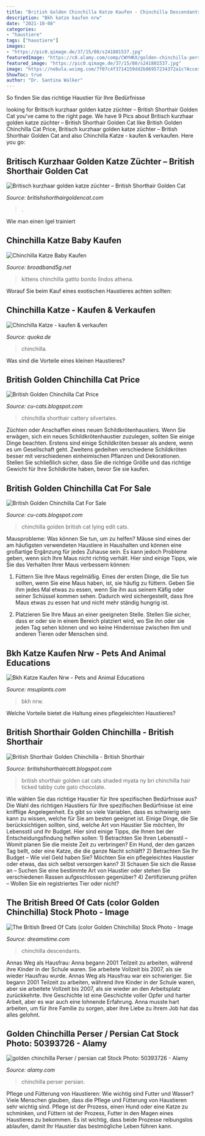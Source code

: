 ```yaml
---
title: "British Golden Chinchilla Katze Kaufen - Chinchilla Descendants"
description: "Bkh katze kaufen nrw"
date: "2021-10-08"
categories:
- "haustiere"
tags: ["haustiere"]
images:
- "https://pic0.qimage.de/37/15/80/s241801537.jpg"
featuredImage: "https://c8.alamy.com/comp/CWYHKX/golden-chinchilla-perser-persian-cat-CWYHKX.jpg"
featured_image: "https://pic0.qimage.de/37/15/80/s241801537.jpg"
image: "https://nebula.wsimg.com/7f07c4f3714159dd2b86957234372a1c?AccessKeyId=1FB7EA5E5820925B9A83&amp;disposition=0&amp;alloworigin=1"
ShowToc: true
author: "Dr. Santina Walker"
---
```



So finden Sie das richtige Haustier für Ihre Bedürfnisse

	

		
looking for Britisch kurzhaar golden katze züchter – British Shorthair Golden Cat you've came to the right page. We have 9 Pics about Britisch kurzhaar golden katze züchter – British Shorthair Golden Cat like British Golden Chinchilla Cat Price, Britisch kurzhaar golden katze züchter – British Shorthair Golden Cat and also Chinchilla Katze - kaufen &amp; verkaufen. Here you go:
		
    
## Britisch Kurzhaar Golden Katze Züchter – British Shorthair Golden Cat

<img loading=lazy src="https://www.britishshorthairgoldencat.com/wp-content/uploads/2021/06/britisch-kurzhaar-golden-shaded-katze-kaufen-opt2-1846x1049-1.jpg" onerror="this.onerror=null;this.src='https://tse1.mm.bing.net/th?id=OIP.Jx0l-WF2oIrhS5xi2Jk22wHaEN&amp;pid=15.1';" alt="Britisch kurzhaar golden katze züchter – British Shorthair Golden Cat">

_Source: britishshorthairgoldencat.com_

>. 

	

Wie man einen Igel trainiert

    
## Chinchilla Katze Baby Kaufen

<img loading=lazy src="https://s-media-cache-ak0.pinimg.com/originals/2f/d1/3b/2fd13ba1336e9fcc7e93bb23ab49625a.jpg" onerror="this.onerror=null;this.src='https://tse3.mm.bing.net/th?id=OIP.WqhgtOl1AZq3i_EKrOJm6AHaHE&amp;pid=15.1';" alt="Chinchilla Katze Baby Kaufen">

_Source: broadband5g.net_

>kittens chinchilla gatito bonito lindos athena. 

	

Worauf Sie beim Kauf eines exotischen Haustieres achten sollten:

    
## Chinchilla Katze - Kaufen &amp; Verkaufen

<img loading=lazy src="https://pic0.qimage.de/37/15/80/s241801537.jpg" onerror="this.onerror=null;this.src='https://tse4.mm.bing.net/th?id=OIP.ohLnqkG-T2ALBgP94pdTUAAAAA&amp;pid=15.1';" alt="Chinchilla Katze - kaufen &amp; verkaufen">

_Source: quoka.de_

>chinchilla. 

	

Was sind die Vorteile eines kleinen Haustieres?

    
## British Golden Chinchilla Cat Price

<img loading=lazy src="https://nebula.wsimg.com/7f07c4f3714159dd2b86957234372a1c?AccessKeyId=1FB7EA5E5820925B9A83&amp;disposition=0&amp;alloworigin=1" onerror="this.onerror=null;this.src='https://tse1.mm.bing.net/th?id=OIP.-iNixk2i15-OtxSGswWMdwHaF7&amp;pid=15.1';" alt="British Golden Chinchilla Cat Price">

_Source: cu-cats.blogspot.com_

>chinchilla shorthair cattery silvertales. 

	

Züchten oder Anschaffen eines neuen Schildkrötenhaustiers.
Wenn Sie erwägen, sich ein neues Schildkrötenhaustier zuzulegen, sollten Sie einige Dinge beachten. Erstens sind einige Schildkröten besser als andere, wenn es um Gesellschaft geht. Zweitens gedeihen verschiedene Schildkröten besser mit verschiedenen einheimischen Pflanzen und Dekorationen. Stellen Sie schließlich sicher, dass Sie die richtige Größe und das richtige Gewicht für Ihre Schildkröte haben, bevor Sie sie kaufen.

    
## British Golden Chinchilla Cat For Sale

<img loading=lazy src="https://image.shutterstock.com/image-photo/british-golden-chinchilla-cat-lying-600w-593034281.jpg" onerror="this.onerror=null;this.src='https://tse3.mm.bing.net/th?id=OIP.e9n2sFihW6Fz65UQkII7LQHaFL&amp;pid=15.1';" alt="British Golden Chinchilla Cat For Sale">

_Source: cu-cats.blogspot.com_

>chinchilla golden british cat lying edit cats. 

	

Mausprobleme: Was können Sie tun, um zu helfen?
Mäuse sind eines der am häufigsten verwendeten Haustiere in Haushalten und können eine großartige Ergänzung für jedes Zuhause sein. Es kann jedoch Probleme geben, wenn sich Ihre Maus nicht richtig verhält. Hier sind einige Tipps, wie Sie das Verhalten Ihrer Maus verbessern können:
1. Füttern Sie Ihre Maus regelmäßig. Eines der ersten Dinge, die Sie tun sollten, wenn Sie eine Maus haben, ist, sie häufig zu füttern. Geben Sie ihm jedes Mal etwas zu essen, wenn Sie ihn aus seinem Käfig oder seiner Schüssel kommen sehen. Dadurch wird sichergestellt, dass Ihre Maus etwas zu essen hat und nicht mehr ständig hungrig ist.

2. Platzieren Sie Ihre Maus an einer geeigneten Stelle. Stellen Sie sicher, dass er oder sie in einem Bereich platziert wird, wo Sie ihn oder sie jeden Tag sehen können und wo keine Hindernisse zwischen ihm und anderen Tieren oder Menschen sind.

    
## Bkh Katze Kaufen Nrw - Pets And Animal Educations

<img loading=lazy src="https://i.pinimg.com/originals/6f/c8/6d/6fc86d88182e1c08af14bb17b0014c1c.jpg" onerror="this.onerror=null;this.src='https://tse3.mm.bing.net/th?id=OIP.4UNfIPMvgWcJ49Q8Bf0NkQHaJ4&amp;pid=15.1';" alt="Bkh Katze Kaufen Nrw - Pets and Animal Educations">

_Source: msuplants.com_

>bkh nrw. 

	

Welche Vorteile bietet die Haltung eines pflegeleichten Haustieres?

    
## British Shorthair Golden Chinchilla - British Shorthair

<img loading=lazy src="https://i.pinimg.com/originals/86/52/2a/86522ad10bddb59b8ecab3a832530fad.jpg" onerror="this.onerror=null;this.src='https://tse4.mm.bing.net/th?id=OIP.0UrxiTOnxMbVMFWqzekm8wHaLH&amp;pid=15.1';" alt="British Shorthair Golden Chinchilla - British Shorthair">

_Source: britishshorthaircatt.blogspot.com_

>british shorthair golden cat cats shaded myata ny bri chinchilla hair ticked tabby cute gato chocolate. 

	

Wie wählen Sie das richtige Haustier für Ihre spezifischen Bedürfnisse aus?
Die Wahl des richtigen Haustiers für Ihre spezifischen Bedürfnisse ist eine knifflige Angelegenheit. Es gibt so viele Variablen, dass es schwierig sein kann zu wissen, welche für Sie am besten geeignet ist. Einige Dinge, die Sie berücksichtigen sollten, sind, welche Art von Haustier Sie möchten, Ihr Lebensstil und Ihr Budget. Hier sind einige Tipps, die Ihnen bei der Entscheidungsfindung helfen sollen: 1) Betrachten Sie Ihren Lebensstil – Womit planen Sie die meiste Zeit zu verbringen? Ein Hund, der den ganzen Tag bellt, oder eine Katze, die die ganze Nacht schläft? 2) Betrachten Sie Ihr Budget – Wie viel Geld haben Sie? Möchten Sie ein pflegeleichtes Haustier oder etwas, das sich selbst versorgen kann? 3) Schauen Sie sich die Rasse an – Suchen Sie eine bestimmte Art von Haustier oder stehen Sie verschiedenen Rassen aufgeschlossen gegenüber? 4) Zertifizierung prüfen – Wollen Sie ein registriertes Tier oder nicht?

    
## The British Breed Of Cats (color Golden Chinchilla) Stock Photo - Image

<img loading=lazy src="http://thumbs.dreamstime.com/x/british-breed-cats-color-golden-chinchilla-typically-strong-kind-smart-strong-come-medium-to-large-sizes-according-56348409.jpg" onerror="this.onerror=null;this.src='https://tse1.mm.bing.net/th?id=OIP.OfpGidozRRYBk_EDmPnQLAHaE8&amp;pid=15.1';" alt="The British Breed Of Cats (color Golden Chinchilla) Stock Photo - Image">

_Source: dreamstime.com_

>chinchilla descendants. 

	

Annas Weg als Hausfrau: Anna begann 2001 Teilzeit zu arbeiten, während ihre Kinder in der Schule waren. Sie arbeitete Vollzeit bis 2007, als sie wieder Hausfrau wurde.
Annas Weg als Hausfrau war ein schwieriger. Sie begann 2001 Teilzeit zu arbeiten, während ihre Kinder in der Schule waren, aber sie arbeitete Vollzeit bis 2007, als sie wieder an den Arbeitsplatz zurückkehrte. Ihre Geschichte ist eine Geschichte voller Opfer und harter Arbeit, aber es war auch eine lohnende Erfahrung. Anna musste hart arbeiten, um für ihre Familie zu sorgen, aber ihre Liebe zu ihrem Job hat das alles gelohnt.

    
## Golden Chinchilla Perser / Persian Cat Stock Photo: 50393726 - Alamy

<img loading=lazy src="https://c8.alamy.com/comp/CWYHKX/golden-chinchilla-perser-persian-cat-CWYHKX.jpg" onerror="this.onerror=null;this.src='https://tse1.mm.bing.net/th?id=OIP.qWpA5j6Thw6OLOCA6x7FAgHaFc&amp;pid=15.1';" alt="golden chinchilla Perser / persian cat Stock Photo: 50393726 - Alamy">

_Source: alamy.com_

>chinchilla perser persian. 

	

Pflege und Fütterung von Haustieren: Wie wichtig sind Futter und Wasser?
Viele Menschen glauben, dass die Pflege und Fütterung von Haustieren sehr wichtig sind. Pflege ist der Prozess, einen Hund oder eine Katze zu schminken, und Füttern ist der Prozess, Futter in den Magen eines Haustieres zu bekommen. Es ist wichtig, dass beide Prozesse reibungslos ablaufen, damit Ihr Haustier das bestmögliche Leben führen kann.

